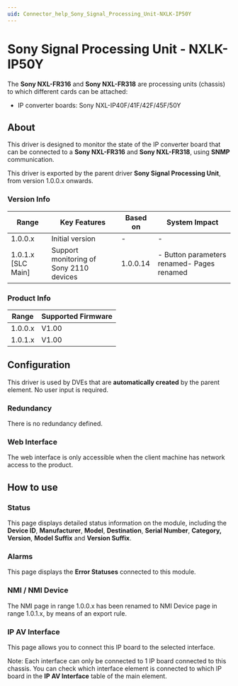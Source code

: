 ```yaml
---
uid: Connector_help_Sony_Signal_Processing_Unit-NXLK-IP50Y
---
```


# Sony Signal Processing Unit - NXLK-IP50Y

The **Sony NXL-FR316** and **Sony NXL-FR318** are processing units (chassis) to which different cards can be attached:

- IP converter boards: Sony NXL-IP40F/41F/42F/45F/50Y

## About

This driver is designed to monitor the state of the IP converter board that can be connected to a **Sony NXL-FR316** and **Sony NXL-FR318**, using **SNMP** communication.

This driver is exported by the parent driver **Sony Signal Processing Unit**, from version 1.0.0.x onwards.

### Version Info

| **Range**            | **Key Features**                        | **Based on** | **System Impact**                           |
|----------------------|-----------------------------------------|--------------|---------------------------------------------|
| 1.0.0.x              | Initial version                         | \-           | \-                                          |
| 1.0.1.x \[SLC Main\] | Support monitoring of Sony 2110 devices | 1.0.0.14     | \- Button parameters renamed- Pages renamed |

### Product Info

| **Range** | **Supported Firmware** |
|-----------|------------------------|
| 1.0.0.x   | V1.00                  |
| 1.0.1.x   | V1.00                  |

## Configuration

This driver is used by DVEs that are **automatically created** by the parent element. No user input is required.

### Redundancy

There is no redundancy defined.

### Web Interface

The web interface is only accessible when the client machine has network access to the product.

## How to use

### Status

This page displays detailed status information on the module, including the **Device ID**, **Manufacturer**, **Model**, **Destination**, **Serial Number**, **Category, Version**, **Model Suffix** and **Version Suffix**.

### Alarms

This page displays the **Error Statuses** connected to this module.

### NMI / NMI Device

The NMI page in range 1.0.0.x has been renamed to NMI Device page in range 1.0.1.x, by means of an export rule.

### IP AV Interface

This page allows you to connect this IP board to the selected interface.

Note: Each interface can only be connected to 1 IP board connected to this chassis. You can check which interface element is connected to which IP board in the **IP AV Interface** table of the main element.

